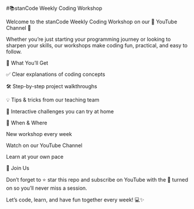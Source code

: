 #📚stanCode Weekly Coding Workshop

Welcome to the stanCode Weekly Coding Workshop on our 🎥 YouTube Channel
 🚀

Whether you’re just starting your programming journey or looking to sharpen your skills, our workshops make coding fun, practical, and easy to follow.

🔑 What You’ll Get

✅ Clear explanations of coding concepts

🛠️ Step-by-step project walkthroughs

💡 Tips & tricks from our teaching team

🎯 Interactive challenges you can try at home

📅 When & Where

New workshop every week

Watch on our YouTube Channel

Learn at your own pace

🙌 Join Us

Don’t forget to ⭐ star this repo and subscribe on YouTube with the 🔔 turned on so you’ll never miss a session.

Let’s code, learn, and have fun together every week! 💻✨
